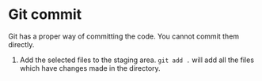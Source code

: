 # Git commit

Git has a proper way of committing the code. You cannot commit them directly. 

1. Add the selected files to the staging area.
   `git add .` will add all the files which have changes made in the directory.
